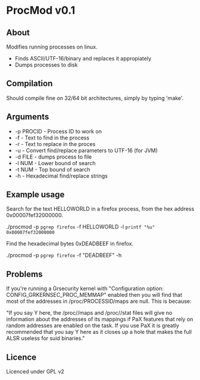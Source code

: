 # ProcMod v0.1

## About

Modifies running processes on linux.

* Finds ASCII/UTF-16/binary and replaces it appropiately
* Dumps processes to disk

## Compilation

Should compile fine on 32/64 bit architectures, simply by typing 'make'.

## Arguments 

* -p PROCID - Process ID to work on
* -f        - Text to find in the process
* -r        - Text to replace in the proces
* -u        - Convert find/replace parameters to UTF-16 (for JVM)
* -d FILE   - dumps process to file
* -l NUM    - Lower bound of search
* -t NUM    - Top bound of search
* -h        - Hexadecimal find/replace strings


## Example usage

Search for the text HELLOWORLD in a firefox process, from the hex address 0x00007fef32000000.

./procmod -p `pgrep firefox` -f HELLOWORLD -l `printf "%u" 0x00007fef32000000`


Find the hexadecimal bytes 0xDEADBEEF in firefox.

./procmod -p `pgrep firefox` -f "DEADBEEF" -h

## Problems

If you're running a Grsecurity kernel with "Configuration option: CONFIG_GRKERNSEC_PROC_MEMMAP" enabled
then you will find that most of the addresses in /proc/PROCESSID/maps are null.  This is because:

"If you say Y here, the /proc/<pid>/maps and /proc/<pid>/stat files will give no information about the addresses of its mappings if PaX features that rely on random addresses are enabled on the task. If you use PaX it is greatly recommended that you say Y here as it closes up a hole that makes the full ALSR useless for suid binaries."


## Licence

Licenced under GPL v2
